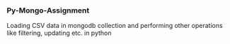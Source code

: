 ### Py-Mongo-Assignment
Loading CSV data in mongodb collection and performing other operations like filtering, updating etc. in python
